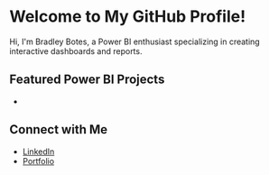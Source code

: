 
# Welcome to My GitHub Profile!

Hi, I'm Bradley Botes, a Power BI enthusiast specializing in creating interactive dashboards and reports.  

## Featured Power BI Projects
-
## Connect with Me
- [LinkedIn](https://www.linkedin.com/in/bradley-clint-botes-b80a15200/)
- [Portfolio](https://yourwebsite.com)

